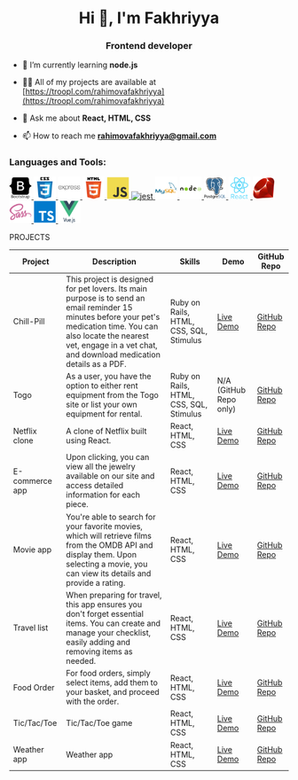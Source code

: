 <h1 align="center">Hi 👋, I'm Fakhriyya</h1>
<h3 align="center">Frontend developer</h3>

- 🌱 I’m currently learning  **node.js**

- 👨‍💻 All of my projects are available at [https://troopl.com/rahimovafakhriyya](https://troopl.com/rahimovafakhriyya)

- 💬 Ask me about  **React, HTML, CSS**

- 📫 How to reach me  **rahimovafakhriyya@gmail.com**

<p align="left">
</p>

<h3 align="left">Languages and Tools:</h3>
<p align="left"> <a href="https://getbootstrap.com" target="_blank" rel="noreferrer"> <img src="https://raw.githubusercontent.com/devicons/devicon/master/icons/bootstrap/bootstrap-plain-wordmark.svg" alt="bootstrap" width="40" height="40"/> </a> <a href="https://www.w3schools.com/css/" target="_blank" rel="noreferrer"> <img src="https://raw.githubusercontent.com/devicons/devicon/master/icons/css3/css3-original-wordmark.svg" alt="css3" width="40" height="40"/> </a> <a href="https://expressjs.com" target="_blank" rel="noreferrer"> <img src="https://raw.githubusercontent.com/devicons/devicon/master/icons/express/express-original-wordmark.svg" alt="express" width="40" height="40"/> </a> <a href="https://www.w3.org/html/" target="_blank" rel="noreferrer"> <img src="https://raw.githubusercontent.com/devicons/devicon/master/icons/html5/html5-original-wordmark.svg" alt="html5" width="40" height="40"/> </a> <a href="https://developer.mozilla.org/en-US/docs/Web/JavaScript" target="_blank" rel="noreferrer"> <img src="https://raw.githubusercontent.com/devicons/devicon/master/icons/javascript/javascript-original.svg" alt="javascript" width="40" height="40"/> </a> <a href="https://jestjs.io" target="_blank" rel="noreferrer"> <img src="https://www.vectorlogo.zone/logos/jestjsio/jestjsio-icon.svg" alt="jest" width="40" height="40"/> </a> <a href="https://www.mysql.com/" target="_blank" rel="noreferrer"> <img src="https://raw.githubusercontent.com/devicons/devicon/master/icons/mysql/mysql-original-wordmark.svg" alt="mysql" width="40" height="40"/> </a> <a href="https://nodejs.org" target="_blank" rel="noreferrer"> <img src="https://raw.githubusercontent.com/devicons/devicon/master/icons/nodejs/nodejs-original-wordmark.svg" alt="nodejs" width="40" height="40"/> </a> <a href="https://www.postgresql.org" target="_blank" rel="noreferrer"> <img src="https://raw.githubusercontent.com/devicons/devicon/master/icons/postgresql/postgresql-original-wordmark.svg" alt="postgresql" width="40" height="40"/> </a> <a href="https://reactjs.org/" target="_blank" rel="noreferrer"> <img src="https://raw.githubusercontent.com/devicons/devicon/master/icons/react/react-original-wordmark.svg" alt="react" width="40" height="40"/> </a> <a href="https://www.ruby-lang.org/en/" target="_blank" rel="noreferrer"> <img src="https://raw.githubusercontent.com/devicons/devicon/master/icons/ruby/ruby-original.svg" alt="ruby" width="40" height="40"/> </a> <a href="https://sass-lang.com" target="_blank" rel="noreferrer"> <img src="https://raw.githubusercontent.com/devicons/devicon/master/icons/sass/sass-original.svg" alt="sass" width="40" height="40"/> </a> <a href="https://www.typescriptlang.org/" target="_blank" rel="noreferrer"> <img src="https://raw.githubusercontent.com/devicons/devicon/master/icons/typescript/typescript-original.svg" alt="typescript" width="40" height="40"/> </a> <a href="https://vuejs.org/" target="_blank" rel="noreferrer"> <img src="https://raw.githubusercontent.com/devicons/devicon/master/icons/vuejs/vuejs-original-wordmark.svg" alt="vuejs" width="40" height="40"/> </a> </p>

PROJECTS

| Project       | Description                                                                                                 | Skills                     | Demo                                      | GitHub Repo                                   |
|---------------|-------------------------------------------------------------------------------------------------------------|----------------------------|-------------------------------------------|-----------------------------------------------|
| Chill-Pill    | This project is designed for pet lovers. Its main purpose is to send an email reminder 15 minutes before your pet's medication time. You can also locate the nearest vet, engage in a vet chat, and download medication details as a PDF.                                                    | Ruby on Rails, HTML, CSS, SQL, Stimulus | [Live Demo](https://chillpill.site)        | [GitHub Repo](https://github.com/fa-it-girl/chillpill) |
| Togo          | As a user, you have the option to either rent equipment from the Togo site or list your own equipment for rental.        | Ruby on Rails, HTML, CSS, SQL, Stimulus | N/A (GitHub Repo only)                  | [GitHub Repo](https://github.com/fa-it-girl/Aventurero) |
| Netflix clone | A clone of Netflix built using React.                                                                     | React, HTML, CSS            | [Live Demo](https://fa-netflixclone.netlify.app/) | [GitHub Repo](https://github.com/fa-it-girl/Netflix-clone) |
| E-commerce app | Upon clicking, you can view all the jewelry available on our site and access detailed information for each piece. | React, HTML, CSS            | [Live Demo](https://fa-jewellery.netlify.app/) | [GitHub Repo](https://github.com/fa-it-girl/chillpill) |
| Movie app | You're able to search for your favorite movies, which will retrieve films from the OMDB API and display them. Upon selecting a movie, you can view its details and provide a rating. | React, HTML, CSS            | [Live Demo](https://fa-movie.netlify.app/) | [GitHub Repo](https://fa-movie.netlify.app/) |
| Travel list | When preparing for travel, this app ensures you don't forget essential items. You can create and manage your checklist, easily adding and removing items as needed. | React, HTML, CSS            | [Live Demo](https://fa-travel-list.netlify.app/) | [GitHub Repo](https://github.com/fa-it-girl/travel-list) |
| Food Order | For food orders, simply select items, add them to your basket, and proceed with the order. | React, HTML, CSS            | [Live Demo](https://fa-foodorder.netlify.app/) | [GitHub Repo](https://github.com/fa-it-girl/Food-order-app) |
| Tic/Tac/Toe | Tic/Tac/Toe game | React, HTML, CSS            | [Live Demo](https://fatictactoe.netlify.app/) | [GitHub Repo](https://github.com/fa-it-girl/Tic-Tac-Toe) |
| Weather app | Weather app | React, HTML, CSS            | [Live Demo](https://weatherbyfa.netlify.app/) | [GitHub Repo](https://github.com/fa-it-girl/weather-app)|

